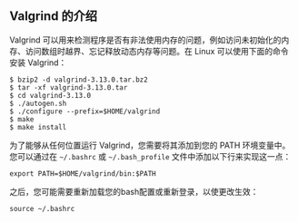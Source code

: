 ## Valgrind 的介绍

Valgrind 可以用来检测程序是否有非法使用内存的问题，例如访问未初始化的内存、访问数组时越界、忘记释放动态内存等问题。在 Linux 可以使用下面的命令安装 Valgrind：  

```
$ bzip2 -d valgrind-3.13.0.tar.bz2
$ tar -xf valgrind-3.13.0.tar
$ cd valgrind-3.13.0
$ ./autogen.sh
$ ./configure --prefix=$HOME/valgrind
$ make
$ make install
```

为了能够从任何位置运行 Valgrind，您需要将其添加到您的 PATH 环境变量中。您可以通过在 `~/.bashrc` 或 `~/.bash_profile` 文件中添加以下行来实现这一点：

`export PATH=$HOME/valgrind/bin:$PATH`

之后，您可能需要重新加载您的bash配置或重新登录，以使更改生效：

`source ~/.bashrc`

